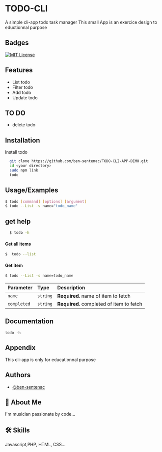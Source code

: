 
# TODO-CLI

A simple cli-app todo task manager
This small App is an exercice design to eductionnal purpose 

## Badges


[![MIT License](https://img.shields.io/badge/License-MIT-green.svg)](https://choosealicense.com/licenses/mit/)



## Features

- List todo
- Filter todo 
- Add todo
- Update todo


## TO DO

- delete todo


## Installation

Install todo 

```bash
  git clone https://github.com/ben-sentenac/TODO-CLI-APP-DEMO.git
  cd <your directory>
  sudo npm link
  todo
```
## Usage/Examples

```bash
$ todo [command] [options] [argument]
$ todo --List -s name="todo_name"
```

## get help
```bash
  $ todo -h
```
#### Get all items

```bash
$  todo --list
```

#### Get item

```bash
$ todo --List -s name=todo_name
```

| Parameter | Type     | Description                       |
| :-------- | :------- | :-------------------------------- |
| `name`      | `string` | **Required**. name of item to fetch |
| `completed`      | `string` | **Required**. completed of item to fetch |


## Documentation
```
todo -h
```
## Appendix

This cli-app is only for educationnal purpose

## Authors

- [@ben-sentenac](https://www.github.com/ben-sentenac)


## 🚀 About Me
I'm musician passionate by code...


## 🛠 Skills
Javascript,PHP, HTML, CSS...

